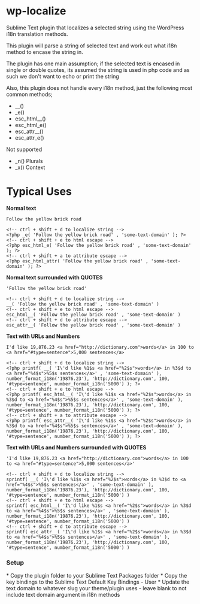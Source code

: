 # wp-localize
Sublime Text plugin that localizes a selected string using the WordPress i18n translation methods.

This plugin will parse a string of selected text and work out what i18n method to encase the string in.

The plugin has one main assumption; if the selected text is encased in single or double quotes, its assumed the string is used in php code and as such we don't want to echo or print the string

Also, this plugin does not handle every i18n method, just the following most common methods;

* __()
* _e()
* esc_html__()
* esc_html_e()
* esc_attr__()
* esc_attr_e()

Not supported

* _n() Plurals
* _x() Context

<h1>Typical Uses</h1>

<b>Normal text</b>
```
Follow the yellow brick road
```

```
<!-- ctrl + shift + d to localize string -->
<?php _e( 'Follow the yellow brick road' , 'some-text-domain' ); ?>
<!-- ctrl + shift + e to html escape -->
<?php esc_html_e( 'Follow the yellow brick road' , 'some-text-domain' ); ?>
<!-- ctrl + shift + a to attribute escape -->
<?php esc_html_attr( 'Follow the yellow brick road' , 'some-text-domain' ); ?>
```

<b>Normal text surrounded with QUOTES</b>
```
'Follow the yellow brick road'
```

```
<!-- ctrl + shift + d to localize string -->
__( 'Follow the yellow brick road' , 'some-text-domain' )
<!-- ctrl + shift + e to html escape -->
esc_html__( 'Follow the yellow brick road' , 'some-text-domain' )
<!-- ctrl + shift + d to attribute escape -->
esc_attr__( 'Follow the yellow brick road' , 'some-text-domain' )
```

<b>Text with URLs and Numbers</b>
```
I'd like 19,876.23 <a href="http://dictionary.com">words</a> in 100 to <a href="#type=sentence">5,000 sentences</a>
```

```
<!-- ctrl + shift + d to localize string -->
<?php printf( __( 'I\'d like %1$s <a href="%2$s">words</a> in %3$d to <a href="%4$s">%5$s sentences</a>' , 'some-text-domain' ), number_format_i18n('19876.23'), 'http://dictionary.com', 100, '#type=sentence', number_format_i18n('5000') ); ?>
<!-- ctrl + shift + e to html escape -->
<?php printf( esc_html__( 'I\'d like %1$s <a href="%2$s">words</a> in %3$d to <a href="%4$s">%5$s sentences</a>' , 'some-text-domain' ), number_format_i18n('19876.23'), 'http://dictionary.com', 100, '#type=sentence', number_format_i18n('5000') ); ?>
<!-- ctrl + shift + a to attribute escape -->
<?php printf( esc_attr__( 'I\'d like %1$s <a href="%2$s">words</a> in %3$d to <a href="%4$s">%5$s sentences</a>' , 'some-text-domain' ), number_format_i18n('19876.23'), 'http://dictionary.com', 100, '#type=sentence', number_format_i18n('5000') ); ?>
```

<b>Text with URLs and Numbers surrounded with QUOTES</b>
```
'I'd like 19,876.23 <a href="http://dictionary.com">words</a> in 100 to <a href="#type=sentence">5,000 sentences</a>'
```

```
<!-- ctrl + shift + d to localize string -->
sprintf( __( 'I\'d like %1$s <a href="%2$s">words</a> in %3$d to <a href="%4$s">%5$s sentences</a>' , 'some-text-domain' ), number_format_i18n('19876.23'), 'http://dictionary.com', 100, '#type=sentence', number_format_i18n('5000') )
<!-- ctrl + shift + e to html escape -->
sprintf( esc_html__( 'I\'d like %1$s <a href="%2$s">words</a> in %3$d to <a href="%4$s">%5$s sentences</a>' , 'some-text-domain' ), number_format_i18n('19876.23'), 'http://dictionary.com', 100, '#type=sentence', number_format_i18n('5000') )
<!-- ctrl + shift + d to attribute escape -->
sprintf( esc_attr__( 'I\'d like %1$s <a href="%2$s">words</a> in %3$d to <a href="%4$s">%5$s sentences</a>' , 'some-text-domain' ), number_format_i18n('19876.23'), 'http://dictionary.com', 100, '#type=sentence', number_format_i18n('5000') )
```

<h3>Setup</h3>
* Copy the plugin folder to your Sublime Text Packages folder
* Copy the key bindings to the Sublime Text Default Key Bindings - User
* Update the text domain to whatever slug your theme/plugin uses - leave blank to not include text domain argument in i18n methods